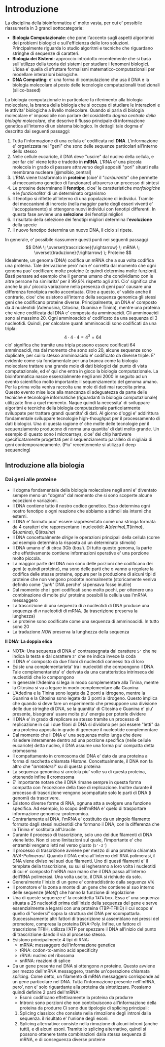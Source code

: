 # Introduzione
La disciplina della bioinformatica e' molto vasta, per cui e' possibile riassumerla in 3 grandi
sottocategorie:

* **Biologia Computazionale**: che pone l'accento sugli aspetti algoritmici dei problemi biologici e
  sull'efficienza delle loro soluzioni. Principalmente riguarda lo studio algoritmi e tecniche che
  riguardano stringhe di sequenze di caratteri.
* **Biologia dei Sistemi**: approccio introdotto recentemente che si basa sull'utilizzo della
  teoria dei sistemi per studiare i fenomeni biologici. L'idea e' quella di sfruttare formalismi
  matematico-computazionali per modellare interazioni biologiche. 
* **DNA Computing**: e' una forma di computazione che usa il DNA e la biologia molecolare al posto
  delle tecnologie computazionalii tradizionali (silico-based)

La biologia computazionale in particolare fa riferimento alla biologia molecolare, la branca della
biologia che si occupa di studiare le interazioni e le attivita' biologiche a livello molecolare.
Quando si parla di biologia molecolare e' impossibile non parlare del cosiddetto *dogma centrale
della biologia molecolare*, che descrive il flusso principale di informazione genetica all'interno
di un sistema biologico. In dettagli tale dogma e' descritto dai seguenti passaggi: 

1. Tutta l'informazione di una cellula e' codificata nel **DNA**. L'informazione e' organizzata nei
   "geni" che sono delle sequenze particolari all'interno dello stesso
2. Nelle cellule eucariote, il DNA deve "uscire" dal nucleo della cellula, e per far cio' viene
   letto e tradotto in **mRNA**. L'RNA e' una piccola molecola in grado di passare attraverso degli
   appositi "pori" situati nella membrana nucleare [@molbio_central]
3. L'RNA viene trasformato in **proteine** (cioe' il "*carburante*" che permette al meccanismo
   genetico di funzionare) attraverso un processo di sintesi
4. Le proteine determinano il **fenotipo**, cioe' le caratteristiche *morfologiche* e le
   *funzionalita'* di un determinato organismo
5. Il fenotipo si riflette all'interno di una popolazione di individui. Tramite dei meccanismi di
   incrocio (nella maggior parte degli esseri viventi e' l'accoppiamento) si ottengono nuovi
   individui con fenotipi differenti. In questa fase avviene una **selezione** dei fenotipi migliori
6. Il risultato della selezione dei fenotipi migliori determina l'**evoluzione** della specie
7. Il nuovo fenotipo determina un nuovo DNA, il ciclo si ripete.

In generale, e' possibile riassumere questi punti nei seguenti passaggi
$$
DNA \; \overset{trascrizione}{\rightarrow} 
\; mRNA \;
\overset{traduzione}{\rightarrow} 
 \; Proteine
$$
Idealmente, un genoma (DNA) codifica un mRNA che a sua volta codifica una proteina. Tale derivazione
pero' non e' corretta dal momento che ogni genoma puo' codificare molte proteine (e quindi determina
molte funzioni). Basti pensare ad esempio che il genoma umano che condividiamo con le altre persone
ha similarita' per il 99,9% rispetto agli altri. Cio' significa che anche la piu' piccola variazione
nella presenza di geni puo' causare una differenza fenotipica molto accentuata. Oltre a questo, e'
valido anche il contrario, cioe' che esistono all'interno della sequenza genomica gli stessi geni
che codificano proteine diverse. Principalmente, un DNA e' composto da 4 nucleotidi (Adenosina,
Citosina, Guanina e Tinina), mentre una proteina che viene codificata dal DNA e' composta da
amminoacidi. Gli amminoacidi sono al massimo 20. Ogni amminoacido e' codificato da una sequenza di 3
nucleotidi. Quindi, per calcolare quanti amminoacidi sono codificati da una tripla:
$$
4 \cdot 4 \cdot 4 = 4^3 = 64
$$
cio' significa che tramite una tripla possono essere codificati 64 amminoacidi, ma dal momento che
sono solo 20, alcune sequenze sono duplicate, per cui lo stesso amminoacido e' codificato da diverse
triple.
E' evidente come sia fondamentale per una branca come la biologia molecolare trattare una grande
mole di dati biologici dal punto di vista computazionale, ed e' qui che entra in gioco la
biologia computazionale.
La bioinformatica nasce essenzialmente negli anni 2000 in seguito ad un evento scientifico molto
importante: il sequenziamento del genoma umano. Per la prima volta veniva raccolta una mole di dati
mai raccolta prima. Questo evento mise luce alla mancanza di adeguatezza da parte delle tecniche e
tecnologie informatiche (riguardanti la biologia computazionale) utilizzate fino a quel momento.
Naque quindi la necessita' di sviluppare algoritmi e tecniche della biologia computazionale
particolarmente sviluppate per trattare grandi quantita' di dati. 
Al giorno d'oggi e' addirittura fondamentale sviluppare tecnologie high-thoughput per il
processamento di dati biologici. Una di questa ragione e' che molte delle tecnologie per il
sequenziamento producono di norma una quantita' di dati molto grande. Un esempio di questo sono i
microarrays, cioe' dei chip hardware specificatamente progettati per il sequenziamento parallelo di
migliaia di geni contemporaneamente. (Piu' recentemente si utilizza il deep sequencing)

## Introduzione alla biologia

### Dai geni alle proteine

* Il dogma fondamentale della biologia molecolare negli anni e' diventato sempre meno un "dogma" dal
  momento che si sono scoperte alcune eccezioni e variazioni.
* Il DNA contiene tutto il nostro codice genetico. Esso determina ogni nostro fenotipo e ogni reazione
  che abbiamo a stimoli sia interni che esterni.
* Il DNA e' formato puo' essere rappresentato come una stringa formata da 4 caratteri che
  rappresentano i nucleotidi: **A**(*denina*),**T**(*inina*), **G**(*uanina*), **C**(*itosina*)
* Il DNA concettualmente *dirige* le operazioni principali della cellula (come ad esempio determina
  la risposta ad un determinato stimolo)
* Il DNA umano e' di circa 3Gb (*basi*). Di tutto questo genoma, la parte che effettivamente
  contiene informazioni operative e' una porzione molto piccola. 
* La maggior parte del DNA non sono delle porzioni che codificano dei geni (e quindi proteine), ma
  sono delle parti che o vanno a regolare la codifica delle stesse proteine, oppure per la
  produzione di alcuni tipi di proteine che non vengono prodotte normalmente (storicamente veniva
  definito come *"junk"* DNA perche' si pensava fosse inutile)
* Dal momento che i geni codificati sono molto pochi, per ottenere una combinazione di molte piu'
  proteine possibili la cellula usa l'mRNA messaggero
* La trascrizione di una sequenza di $n$ nucleotidi di DNA produce una sequenza di $n$ nucleotidi
  di mRNA. (la trascrizione preserva la lunghezza) 
* Le proteine sono codificate come una sequenza di amminoacidi. In tutto sono 20
* La traduzione *NON* preserva la lunghezza della sequenza

**Il DNA: La doppia elica**

* NOTA: Una sequenza di DNA e' contrassegnata dal carattere `5'` che ne indica la testa e dal
  carattere `3'` che ne indica invece la coda
* Il DNA e' composto da due filoni di nucleotidi connessi tra di loro 
* Esiste una complementarieta' tra i nucleotidi che compongono il DNA. Tale complementarieta' e'
  derivata da una caratteristica intrinseca dei nucleotidi che lo compongono
* In generale l'Adenina si lega in modo complementare alla Tinina, mentre la Citosina si va a legare
  in modo complementare alla Guanina
* L'Adedina e la Tinina sono legate da 2 ponti a idrogeno, mentre la Guanina e la Citosina sono
  legate da 3 ponti a idrogeno. Questo implica che quando si deve fare un esperimento che presuppone
  una divisione delle due stringhe di DNA, se la quantita' di Citosina e Guanina e' piu' presente,
  bisognera' usare molta piu' energia per poterle dividere 
* Il DNA e' in grado di replicare se stesso tramite un processo di replicazione in cui i due filoni
  di DNA si dividono per poi essere "letti" da una proteina apposita in grado di generare il
  nucleotide complementare
* Dal momento che il DNA e' una sequenza molto lunga che deve risiedere interamente dentro ad una
  porzione specifica (nelle cellule eucariote) detta nucleo, il DNA assume una forma piu' compatta
  detta cromosoma 
* Il compattamento in cromosoma del DNA e' dato da una proteina a forma di racchetta chiamata
  *Histone*. Concettualmente, il DNA non fa altro che "*arrotolarsi*" su di questa proteina
* La sequenza genomica si arrotola piu' volte su di questa proteina, ottenendo infine il cromosoma
* E' importante notare che il DNA rimane sempre in questa forma compatta con l'eccezione della fase
  di replicazione. Inoltre durante il processo di trascrizione vengono scompattate solo le parti di
  DNA (i genomi) da trascrivere.
* Esistono diverse forme di RNA, ognuna atta a svolgere una funzione specifica. Ad esempio, lo scopo
  dell'mRNA e' quelo di trasportare informazione genomica-protenomica.  
* Contrariamente al DNA, l'mRNA e' costituito da un singolo filamento formato dagli stessi nucleotidi
  che formano il DNA, con la differenza che la Tinina e' sostituita all'Uracile
* Durante il processo di trascrizione, solo uno dei due filamenti di DNA viene letto. Non ci sono
  limitazioni sul quale, l'importante e' che entrambi vengano letti nel verso giusto (`5'-3'`) 
* Il processo di trascrizione avviene per mezzo di una proteina chiamata *RNA-Polimerasi*. Quando il
  DNA entra all'interno dell'RNA polimerasi, il DNA viene diviso nei suoi due filamenti. Uno di
  questi filamenti e' il template della trascrizione, su sui si legheranno a loro volta i nucleotidi
  di cui e' composto l'mRNA man mano che il DNA passa all'interno dell'RNA polimerasi. Una volta
  uscito, il DNA si richiude da solo. 
* Generalmente l'inizio di un gene e' contraddistinto dalla seguenza `ATG`
* Il promotore e' la zona a monte di un gene che contiene al suo interno delle sequenze (*Motif*)
  che hanno la funzione di regolazione 
* Una di queste sequenze e' la cosiddetta `TATA` box. Essa e' una sequenza situata a 25 nucleotidi
  prima dell'inizio della sequenza del gene e serve essenzialmente a legarsi con una proteina
  (TBP-TFIIID) il cui scopo e' quello di "sedersi" sopra la struttura del DNA per scompattarla. 
  Successivamente altri fattori di trascrizione si assemblano nei pressi del promotore, compresa la
  proteina DNA-Poly. Infine, un fattore di trascrizione TFIIH, utilizza l'ATP per spezzare il DNA
  all'inizio del punto di trascrizione dando il via al processo stesso.
* Esistono principalmente 4 tipi di RNA:
    - mRNA: messaggero dell'informazione genetica
    - tRNA: codon-to-amino acid apecificity
    - rRNA: nucleo del ribosoma
    - snRNA: reazioni di splice
* Da un gene presente nel DNA si ottengono $n$ proteine. Questo avviene per mezzo dell'mRNA
  messaggero, tramite un'operazione chiamata *splicing*. 
  Come detto, un filamento di mRNA messaggero corrisponde ad un gene particolare nel DNA. Tutta
  l'informazione presente nell'mRNA, pero', non e' solo riguardante alla proteina da sintetizzare. 
  Possiamo quindi definire 2 parti dell'mRNA:
    - Esoni: codificano effettivamente la proteina da produrre
    - Introni: sono porzioni che non contribuiscono all'informazione della proteina da produrre
  Ci sono due tipologie di splicing principali:
    1. Splicing classico: che consiste nella rimoziione degli introni dalla sequenza. il risultato
       e' l'unione degli esoni.
    2. Splicing alternativo: consiste nella rimozione di alcuni introni (anche tutti), e di alcuni
       esoni. 
  Tramite lo splicing alternativo, quindi si possono ottenere tante combinazioni dalla stessa
  sequenza di mRNA, e di conseguenza diverse proteine

  
